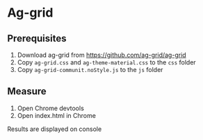 # Ag-grid

## Prerequisites

1. Download ag-grid from https://github.com/ag-grid/ag-grid
2. Copy `ag-grid.css` and `ag-theme-material.css` to the `css` folder
3. Copy `ag-grid-communit.noStyle.js` to the `js` folder

## Measure

1. Open Chrome devtools
2. Open index.html in Chrome

Results are displayed on console
